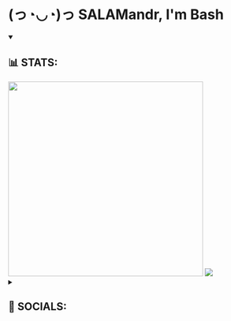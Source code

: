 <h1>(っ◔◡◔)っ SALAMandr, I'm Bash</h1>
<details open>
  <summary><h2>📊 STATS:</h2></summary>
  <img width=395px src="https://github-readme-stats.vercel.app/api?username=pavletsovgit&show_icons=true&theme=chartreuse-dark&layout=compact"/>
  <img src="https://github-readme-stats.vercel.app/api/top-langs/?username=pavletsovgit&theme=chartreuse-dark&layout=compact"/>
</details>

<details>
  <summary><h2>🔗 SOCIALS:</h2></summary>
  <a href="https://t.me/salamandr_bash">
    <img src="https://img.shields.io/badge/Telegram-blue?style=for-the-badge&logo=telegram&logoColor=white"/>
  </a>
</details>
<!--
**PavletsovGIT/PavletsovGIT** is a ✨ _special_ ✨ repository because its `README.md` (this file) appears on your GitHub profile.

Here are some ideas to get you started:

- 🔭 I’m currently working on ...
- 🌱 I’m currently learning ...
- 👯 I’m looking to collaborate on ...
- 🤔 I’m looking for help with ...
- 💬 Ask me about ...
- 📫 How to reach me: ...
- 😄 Pronouns: ...
- ⚡ Fun fact: ...
-->
